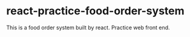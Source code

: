 # react-practice-food-order-system
This is a food order system built by react. Practice web front end.
